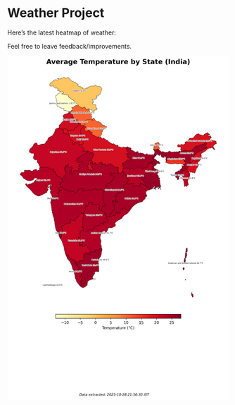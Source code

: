 # Weather Project

Here’s the latest heatmap of weather:

Feel free to leave feedback/improvements.

![India Heatmap](docs/assets/india_heatmap.png?v=00ED54)

